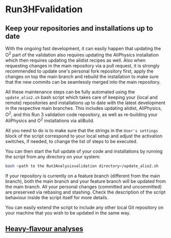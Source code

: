# Run3HFvalidation

## Keep your repositories and installations up to date

With the ongoing fast development, it can easily happen that updating the O<sup>2</sup> part of the validation
also requires updating the AliPhysics installation which then requires updating the alidist recipes as well.
Also when requesting changes in the main repository via a pull request, it is strongly recommended to update one's personal fork repository first,
apply the changes on top the main branch and rebuild the installation to make sure that the new commits can be seamlessly merged into the main repository.

All these maintenance steps can be fully automated using the `update_alio2.sh` bash script which takes care of keeping your (local and remote) repositories
and installations up to date with the latest development in the respective main branches.
This includes updating alidist, AliPhysics, O<sup>2</sup>, and this Run 3 validation code repository, as well as re-building your AliPhysics and O<sup>2</sup> installations via aliBuild.

All you need to do is to make sure that the strings in the `User's settings` block of the script correspond to your local setup and
adjust the activation switches, if needed, to change the list of steps to be executed.

You can then start the full update of your code and installations by running the script from any directory on your system:
```bash
bash <path to the Run3Analysisvalidation directory>/update_alio2.sh
```

If your repository is currently on a feature branch (different from the main branch), both the main branch and your feature branch will be updated from the main branch.
All your personal changes (committed and uncommitted) are preserved via rebasing and stashing.
Check the description of the script behaviour inside the script itself for more details.

You can easily extend the script to include any other local Git repository on your machine that you wish to be updated in the same way.

## [Heavy-flavour analyses](https://github.com/AliceO2Group/Run3Analysisvalidation/tree/master/codeHF)
